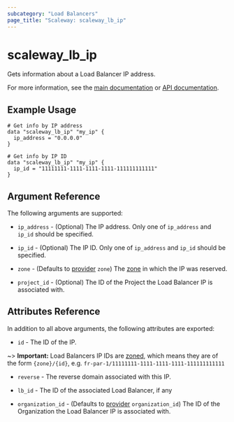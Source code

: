 ```yaml
---
subcategory: "Load Balancers"
page_title: "Scaleway: scaleway_lb_ip"
---
```


# scaleway_lb_ip

Gets information about a Load Balancer IP address.

For more information, see the [main documentation](https://www.scaleway.com/en/docs/network/load-balancer/how-to/create-manage-flex-ips/) or [API documentation](https://www.scaleway.com/en/developers/api/load-balancer/zoned-api/#path-ip-addresses-list-ip-addresses).


## Example Usage

```hcl
# Get info by IP address
data "scaleway_lb_ip" "my_ip" {
  ip_address = "0.0.0.0"
}

# Get info by IP ID
data "scaleway_lb_ip" "my_ip" {
  ip_id = "11111111-1111-1111-1111-111111111111"
}
```

## Argument Reference

The following arguments are supported:

- `ip_address` - (Optional) The IP address.
  Only one of `ip_address` and `ip_id` should be specified.

- `ip_id` - (Optional) The IP ID.
  Only one of `ip_address` and `ip_id` should be specified.

- `zone` - (Defaults to [provider](../index.md#zone) `zone`) The [zone](../guides/regions_and_zones.md#zones) in which the IP was reserved.

- `project_id` - (Optional) The ID of the Project the Load Balancer IP is associated with.

## Attributes Reference

In addition to all above arguments, the following attributes are exported:

- `id` - The ID of the IP.

~> **Important:** Load Balancers IP IDs are [zoned](../guides/regions_and_zones.md#resource-ids), which means they are of the form `{zone}/{id}`, e.g. `fr-par-1/11111111-1111-1111-1111-111111111111`

- `reverse` - The reverse domain associated with this IP.

- `lb_id` - The ID of the associated Load Balancer, if any

- `organization_id` - (Defaults to [provider](../index.md#organization_id) `organization_id`) The ID of the Organization the Load Balancer IP is associated with.
